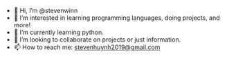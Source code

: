 - 👋 Hi, I’m @stevenwinn
- 👀 I’m interested in learning programming languages, doing projects, and more!
- 🌱 I’m currently learning python.
- 💞️ I’m looking to collaborate on projects or just information.
- 📫 How to reach me: stevenhuynh2019@gmail.com

<!---
stevenwinn/stevenwinn is a ✨ special ✨ repository because its `README.md` (this file) appears on your GitHub profile.
You can click the Preview link to take a look at your changes.
--->
